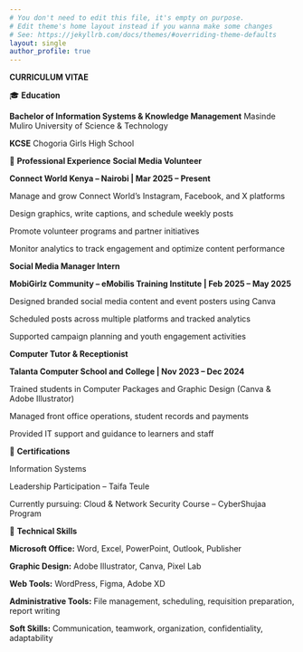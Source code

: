 ```yaml
---
# You don't need to edit this file, it's empty on purpose.
# Edit theme's home layout instead if you wanna make some changes
# See: https://jekyllrb.com/docs/themes/#overriding-theme-defaults
layout: single
author_profile: true
---
```

**CURRICULUM VITAE**


🎓 **Education**

**Bachelor of Information Systems & Knowledge Management**
Masinde Muliro University of Science & Technology

**KCSE**
Chogoria Girls High School

💼 **Professional Experience**
**Social Media Volunteer**

**Connect World Kenya – Nairobi | Mar 2025 – Present**

Manage and grow Connect World’s Instagram, Facebook, and X platforms

Design graphics, write captions, and schedule weekly posts

Promote volunteer programs and partner initiatives

Monitor analytics to track engagement and optimize content performance

**Social Media Manager Intern**

**MobiGirlz Community – eMobilis Training Institute | Feb 2025 – May 2025**

Designed branded social media content and event posters using Canva

Scheduled posts across multiple platforms and tracked analytics

Supported campaign planning and youth engagement activities

**Computer Tutor & Receptionist**

**Talanta Computer School and College | Nov 2023 – Dec 2024**

Trained students in Computer Packages and Graphic Design (Canva & Adobe Illustrator)

Managed front office operations, student records and payments

Provided IT support and guidance to learners and staff

📜 **Certifications**

Information Systems

Leadership Participation – Taifa Teule

Currently pursuing: Cloud & Network Security Course – CyberShujaa Program

🧠 **Technical Skills**

**Microsoft Office:** Word, Excel, PowerPoint, Outlook, Publisher

**Graphic Design:** Adobe Illustrator, Canva, Pixel Lab

**Web Tools:** WordPress, Figma, Adobe XD

**Administrative Tools:** File management, scheduling, requisition preparation, report writing

**Soft Skills:** Communication, teamwork, organization, confidentiality, adaptability

